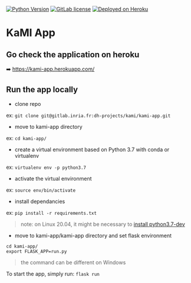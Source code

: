 <!-- badges -->
[![Python Version](https://img.shields.io/badge/python-3.7-blue)](#) [![GitLab license](https://img.shields.io/github/license/Naereen/StrapDown.js.svg)](https://gitlab.inria.fr/dh-projects/kami/Kami-app/master/LICENSE)  [![Deployed on Heroku](https://img.shields.io/badge/deployed%20on-heroku-%23664986)](https://kami-app.herokuapp.com/) 

<!-- end of badges -->

# KaMI App

## Go check the application on heroku

➡️ https://kami-app.herokuapp.com/

## Run the app locally

- clone repo

ex: `git clone git@gitlab.inria.fr:dh-projects/kami/kami-app.git`

- move to kami-app directory

ex: `cd kami-app/`

- create a virtual environment based on Python 3.7 with conda or virtualenv

ex: `virtualenv env -p python3.7`

- activate the virtual environment

ex: `source env/bin/activate`

- install dependancies

ex: `pip install -r requirements.txt`

> note: on Linux 20.04, it might be necessary to [install python3.7-dev](https://stackoverflow.com/questions/32595050/sudo-pip-install-python-levenshtein-failed-with-error-code-1)

- move to kami-app/kami-app directory and set flask environment

```
cd kami-app/
export FLASK_APP=run.py
```

> the command can be different on Windows

To start the app, simply run: `flask run`


